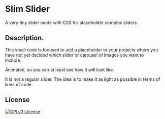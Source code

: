 # Slim Slider
A very tiny slider made with CSS for placeholder complex sliders.

## Description.
This small code is focused to add a placeholder to your projects where you have not yet decided which slider or carousel of images you want to include.

Animated, so you can at least see how it will look like.

It is not a regular slider. The idea is to make it as light as possible in terms of lines of code.

## License

[![GPLv3 License](https://img.shields.io/badge/License-GPL%20v3-yellow.svg)](https://opensource.org/licenses/)